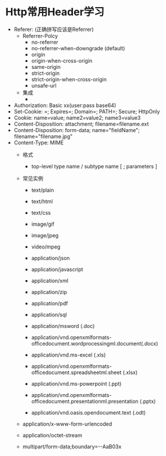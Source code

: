 # Http常用Header学习
- Referer: (正确拼写应该是Referrer)
    - Referrer-Polcy
        - no-referrer
        - no-referrer-when-downgrade (default)
        - origin
        - origin-when-cross-origin
        - same-origin
        - strict-origin
        - strict-origin-when-cross-origin
        - unsafe-url
    - 集成
        - <meta name="referrer" content="origin">
- Authorization: Basic xx(user:pass base64)
- Set-Cookie: <cookie-name>=<cookie-value>; Expires=<date>; Domain=<domain-value>; PATH=<path-value>; Secure; HttpOnly
- Cookie: name=value; name2=value2; name3=value3
- Content-Disposition: attachment; filename=filename.ext
- Content-Disposition: form-data; name="fieldName"; filename="filename.jpg"
- Content-Type: MIME
    - 格式
        - top-level type name / subtype name [ ; parameters ]
    - 常见实例
        - text/plain
        - text/html
        - text/css

        - image/gif
        - image/jpeg

        - video/mpeg

        - application/json
        - application/javascript
        - application/xml
        - application/zip
        - application/pdf
        - application/sql

        - application/msword (.doc)
        - application/vnd.openxmlformats-officedocument.wordprocessingml.document(.docx)
        - application/vnd.ms-excel (.xls)
        - application/vnd.openxmlformats-officedocument.spreadsheetml.sheet (.xlsx)
        - application/vnd.ms-powerpoint (.ppt)
        - application/vnd.openxmlformats-officedocument.presentationml.presentation (.pptx)
        - application/vnd.oasis.opendocument.text (.odt)
  
    - application/x-www-form-urlencoded
    - application/octet-stream

    - multipart/form-data;boundary=--AaB03x
